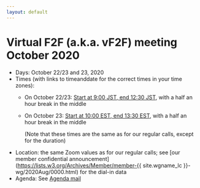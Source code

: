 ```yaml
---
layout: default
---
```


# Virtual F2F (a.k.a. vF2F) meeting October 2020

* Days: October 22/23 and 23, 2020
* Times (with links to timeanddate for the correct times in your time zones):
  * On October 22/23: [Start at 9:00 JST, end 12:30 JST](https://tinyurl.com/y3xu4fxs), with a half an hour break in the middle
  * On October 23: [Start at 10:00 EST, end 13:30 EST](https://tinyurl.com/yymhoums), with a half an hour break in the middle

    (Note that these times are the same as for our regular calls, except for the duration)
* Location: the same Zoom values as for our regular calls; see [our member confidential announcement](https://lists.w3.org/Archives/Member/member-{{ site.wgname_lc }}-wg/2020Aug/0000.html) for the dial-in data
* Agenda: See [Agenda mail](https://lists.w3.org/Archives/Public/public-epub-wg/2020Oct/0034.html)
